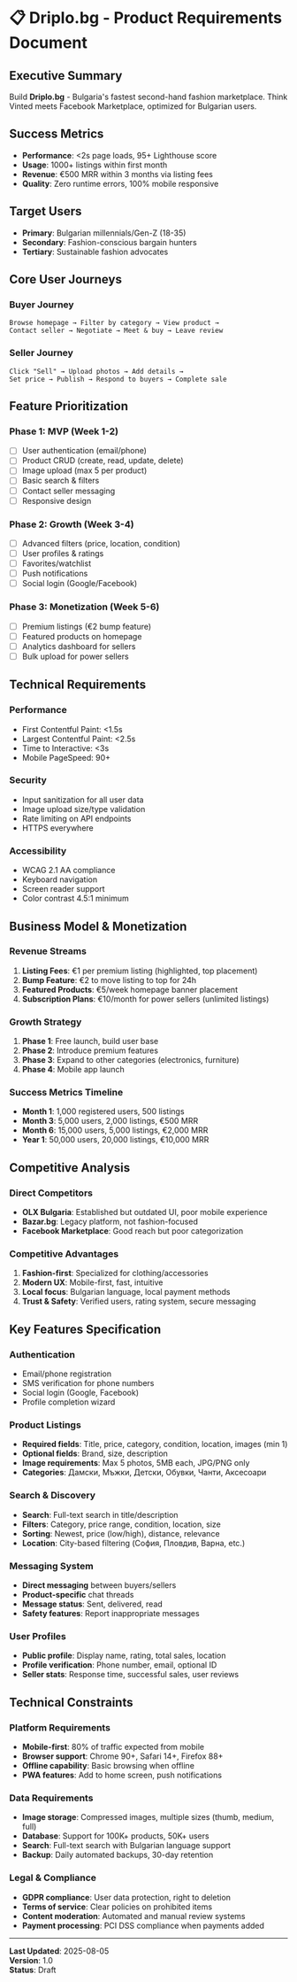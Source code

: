 # 📋 Driplo.bg - Product Requirements Document

## Executive Summary
Build **Driplo.bg** - Bulgaria's fastest second-hand fashion marketplace. Think Vinted meets Facebook Marketplace, optimized for Bulgarian users.

## Success Metrics
- **Performance**: <2s page loads, 95+ Lighthouse score
- **Usage**: 1000+ listings within first month
- **Revenue**: €500 MRR within 3 months via listing fees
- **Quality**: Zero runtime errors, 100% mobile responsive

## Target Users
- **Primary**: Bulgarian millennials/Gen-Z (18-35)
- **Secondary**: Fashion-conscious bargain hunters
- **Tertiary**: Sustainable fashion advocates

## Core User Journeys

### Buyer Journey
```
Browse homepage → Filter by category → View product → 
Contact seller → Negotiate → Meet & buy → Leave review
```

### Seller Journey  
```
Click "Sell" → Upload photos → Add details → 
Set price → Publish → Respond to buyers → Complete sale
```

## Feature Prioritization

### Phase 1: MVP (Week 1-2)
- [ ] User authentication (email/phone)
- [ ] Product CRUD (create, read, update, delete)
- [ ] Image upload (max 5 per product)
- [ ] Basic search & filters
- [ ] Contact seller messaging
- [ ] Responsive design

### Phase 2: Growth (Week 3-4)
- [ ] Advanced filters (price, location, condition)
- [ ] User profiles & ratings
- [ ] Favorites/watchlist
- [ ] Push notifications
- [ ] Social login (Google/Facebook)

### Phase 3: Monetization (Week 5-6)
- [ ] Premium listings (€2 bump feature)
- [ ] Featured products on homepage
- [ ] Analytics dashboard for sellers
- [ ] Bulk upload for power sellers

## Technical Requirements

### Performance
- First Contentful Paint: <1.5s
- Largest Contentful Paint: <2.5s
- Time to Interactive: <3s
- Mobile PageSpeed: 90+

### Security
- Input sanitization for all user data
- Image upload size/type validation
- Rate limiting on API endpoints
- HTTPS everywhere

### Accessibility
- WCAG 2.1 AA compliance
- Keyboard navigation
- Screen reader support
- Color contrast 4.5:1 minimum

## Business Model & Monetization

### Revenue Streams
1. **Listing Fees**: €1 per premium listing (highlighted, top placement)
2. **Bump Feature**: €2 to move listing to top for 24h
3. **Featured Products**: €5/week homepage banner placement
4. **Subscription Plans**: €10/month for power sellers (unlimited listings)

### Growth Strategy
1. **Phase 1**: Free launch, build user base
2. **Phase 2**: Introduce premium features
3. **Phase 3**: Expand to other categories (electronics, furniture)
4. **Phase 4**: Mobile app launch

### Success Metrics Timeline
- **Month 1**: 1,000 registered users, 500 listings
- **Month 3**: 5,000 users, 2,000 listings, €500 MRR
- **Month 6**: 15,000 users, 5,000 listings, €2,000 MRR
- **Year 1**: 50,000 users, 20,000 listings, €10,000 MRR

## Competitive Analysis

### Direct Competitors
- **OLX Bulgaria**: Established but outdated UI, poor mobile experience
- **Bazar.bg**: Legacy platform, not fashion-focused
- **Facebook Marketplace**: Good reach but poor categorization

### Competitive Advantages
1. **Fashion-first**: Specialized for clothing/accessories
2. **Modern UX**: Mobile-first, fast, intuitive
3. **Local focus**: Bulgarian language, local payment methods
4. **Trust & Safety**: Verified users, rating system, secure messaging

## Key Features Specification

### Authentication
- Email/phone registration
- SMS verification for phone numbers
- Social login (Google, Facebook)
- Profile completion wizard

### Product Listings
- **Required fields**: Title, price, category, condition, location, images (min 1)
- **Optional fields**: Brand, size, description
- **Image requirements**: Max 5 photos, 5MB each, JPG/PNG only
- **Categories**: Дамски, Мъжки, Детски, Обувки, Чанти, Аксесоари

### Search & Discovery
- **Search**: Full-text search in title/description
- **Filters**: Category, price range, condition, location, size
- **Sorting**: Newest, price (low/high), distance, relevance
- **Location**: City-based filtering (София, Пловдив, Варна, etc.)

### Messaging System
- **Direct messaging** between buyers/sellers
- **Product-specific** chat threads
- **Message status**: Sent, delivered, read
- **Safety features**: Report inappropriate messages

### User Profiles
- **Public profile**: Display name, rating, total sales, location
- **Profile verification**: Phone number, email, optional ID
- **Seller stats**: Response time, successful sales, user reviews

## Technical Constraints

### Platform Requirements
- **Mobile-first**: 80% of traffic expected from mobile
- **Browser support**: Chrome 90+, Safari 14+, Firefox 88+
- **Offline capability**: Basic browsing when offline
- **PWA features**: Add to home screen, push notifications

### Data Requirements
- **Image storage**: Compressed images, multiple sizes (thumb, medium, full)
- **Database**: Support for 100K+ products, 50K+ users
- **Search**: Full-text search with Bulgarian language support
- **Backup**: Daily automated backups, 30-day retention

### Legal & Compliance
- **GDPR compliance**: User data protection, right to deletion
- **Terms of service**: Clear policies on prohibited items
- **Content moderation**: Automated and manual review systems
- **Payment processing**: PCI DSS compliance when payments added

---

**Last Updated**: 2025-08-05  
**Version**: 1.0  
**Status**: Draft